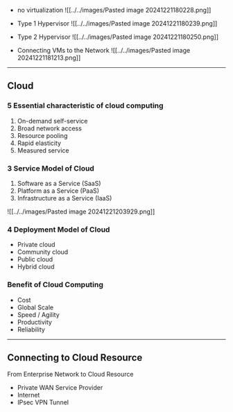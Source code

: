 - no virtualization
![[../../images/Pasted image 20241221180228.png]]
- Type 1 Hypervisor
![[../../images/Pasted image 20241221180239.png]]
- Type 2 Hypervisor
![[../../images/Pasted image 20241221180250.png]]

- Connecting VMs to the Network 
![[../../images/Pasted image 20241221181213.png]]

---
## Cloud
### 5 Essential characteristic of cloud computing 
1. On-demand self-service
2. Broad network access
3. Resource pooling
4. Rapid elasticity
5. Measured service

### 3 Service Model of Cloud
1. Software as a Service (SaaS)
2. Platform as a Service (PaaS)
3. Infrastructure as a Service (IaaS)

![[../../images/Pasted image 20241221203929.png]]
### 4 Deployment Model of Cloud
- Private cloud
- Community cloud
- Public cloud
- Hybrid cloud

### Benefit of Cloud Computing
-  Cost
-  Global Scale
- Speed / Agility
- Productivity
- Reliability

---

## Connecting to Cloud Resource

From Enterprise Network  to Cloud Resource

 - Private WAN Service Provider
 - Internet
 - IPsec VPN Tunnel


